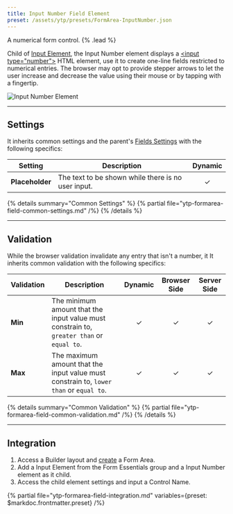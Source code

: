 ```yaml
---
title: Input Number Field Element
preset: /assets/ytp/presets/FormArea-InputNumber.json
---
```


A numerical form control. {% .lead %}

Child of [Input Element](./input), the Input Number element displays a [\<input type="number"\>](https://developer.mozilla.org/en-US/docs/Web/HTML/Element/input/number) HTML element, use it to create one-line fields restricted to numerical entries. The browser may opt to provide stepper arrows to let the user increase and decrease the value using their mouse or by tapping with a fingertip.

![Input Number Element](/assets/ytp/forms/fields/input-number.webp)

---

## Settings

It inherits common settings and the parent's [Fields Settings](./input#fields-settings) with the following specifics:

| Setting | Description | Dynamic |
| ------- | ----------- | :-----: |
| **Placeholder** | The text to be shown while there is no user input. | &#x2713; |

{% details summary="Common Settings" %}
    {% partial file="ytp-formarea-field-common-settings.md" /%}
{% /details %}

---

## Validation

While the browser validation invalidate any entry that isn't a number, it It inherits common validation with the following specifics:

| Validation | Description | Dynamic | Browser Side | Server Side |
| ---------- | ----------- | :-----: | :----------: | :---------: |
| **Min** | The minimum amount that the input value must constrain to, `greater than` or `equal to`. | &#x2713; | &#x2713; | &#x2713; |
| **Max** | The maximum amount that the input value must constrain to, `lower than` or `equal to`. | &#x2713; | &#x2713; | &#x2713; |

{% details summary="Common Validation" %}
    {% partial file="ytp-formarea-field-common-validation.md" /%}
{% /details %}

---

## Integration

1. Access a Builder layout and [create](../../setup#creating-a-form) a Form Area.
1. Add a Input Element from the Form Essentials group and a Input Number element as it child.
1. Access the child element settings and input a Control Name.

{% partial file="ytp-formarea-field-integration.md" variables={preset: $markdoc.frontmatter.preset} /%}
